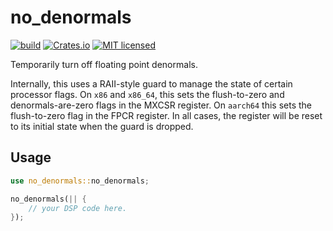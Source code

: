 # no_denormals
[![build](https://github.com/Sin-tel/no_denormals/actions/workflows/rust.yml/badge.svg)](https://github.com/Sin-tel/no_denormals/actions/workflows/rust.yml)
[![Crates.io](https://img.shields.io/crates/v/no_denormals.svg)](https://crates.io/crates/no_denormals) 
[![MIT licensed](https://img.shields.io/badge/license-MIT-blue.svg)](./LICENSE)

Temporarily turn off floating point denormals.

Internally, this uses a RAII-style guard to manage the state of certain processor flags.
On `x86` and `x86_64`, this sets the flush-to-zero and denormals-are-zero flags in the MXCSR register.
On `aarch64` this sets the flush-to-zero flag in the FPCR register.
In all cases, the register will be reset to its initial state when the guard is dropped.

## Usage

```rust
use no_denormals::no_denormals;

no_denormals(|| {
	// your DSP code here.
});

```
